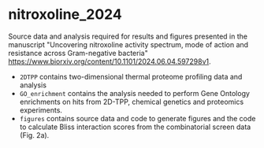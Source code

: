 # nitroxoline_2024
Source data and analysis required for results and figures presented in the manuscript "Uncovering nitroxoline activity spectrum, mode of action and resistance across Gram-negative bacteria" https://www.biorxiv.org/content/10.1101/2024.06.04.597298v1.

-  `2DTPP` contains two-dimensional thermal proteome profiling data and analysis
-  `GO_enrichment` contains the analysis needed to perform Gene Ontology enrichments on hits from 2D-TPP, chemical genetics and proteomics experiments.
- `figures` contains source data and code to generate figures and the code to calculate Bliss interaction scores from the combinatorial screen data (Fig. 2a).
